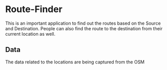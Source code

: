 # Route-Finder

This is an important application to find out the routes based on the Source and Destination. People can also find the route to the destination from their current location as well.

## Data

The data related to the locations are being captured from the OSM

